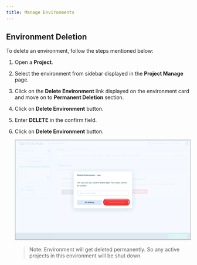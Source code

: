 ```yaml
---
title: Manage Environments
---
```


## Environment Deletion

To delete an environment, follow the steps mentioned below:

1. Open a **Project**.

2. Select the environment from sidebar displayed in the **Project Manage** page.

3. Click on the **Delete Environment** link displayed on the environment card and move on to **Permanent Deletion** section.

4. Click on **Delete Environment** button.

5. Enter **DELETE** in the confirm field.

6. Click on **Delete Environment** button.

    ![Screenshot](/docs/assets/delete-environment.png)

    > Note: Environment will get deleted permanently. So any active projects in this environment will be shut down.
